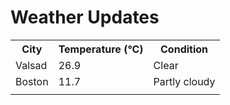 # Weather Updates

<!-- WEATHER-UPDATE-START -->
<table><tr><th>City</th><th>Temperature (°C)</th><th>Condition</th></tr><tr><td>Valsad</td><td>26.9</td><td>Clear</td></tr><tr><td>Boston</td><td>11.7</td><td>Partly cloudy</td></tr><tr><td></td><td></td><td></td></tr></table>
<!-- WEATHER-UPDATE-END -->
